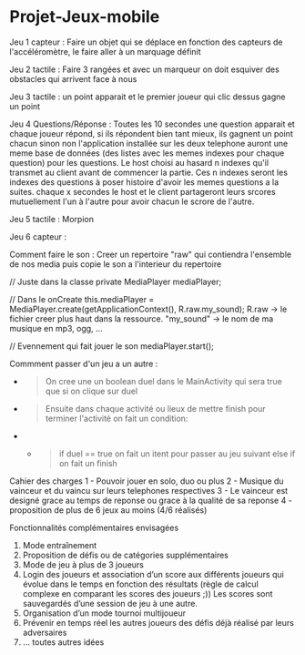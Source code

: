 # Projet-Jeux-mobile

Jeu 1 capteur :
Faire un objet qui se déplace en fonction des capteurs de l'accéléromètre, le faire aller à un marquage définit

Jeu 2 tactile : 
Faire 3 rangées et avec un marqueur on doit esquiver des obstacles qui arrivent face à nous

Jeu 3 tactile : 
un point apparait et le premier joueur qui clic dessus gagne un point

Jeu 4 Questions/Réponse :
Toutes les 10 secondes une question apparait et chaque joueur répond, si ils répondent bien tant mieux, ils gagnent un point chacun sinon non
l'application installée sur les deux telephone auront une meme base de données (des listes avec les memes indexes pour chaque question) pour les questions. Le host choisi au hasard n indexes qu'il transmet au client avant de commencer la partie. Ces n indexes seront les indexes des questions à poser histoire d'avoir les memes questions a la suites.
chaque x secondes le host et le client partageront leurs srcores mutuellement l'un à l'autre pour avoir chacun le scrore de l'autre.

Jeu 5 tactile :
Morpion

Jeu 6 capteur : 

Comment faire le son :
Creer un repertoire "raw" qui contiendra l'ensemble de nos media puis copie le son a l'interieur du repertoire

// Juste dans la classe
private MediaPlayer mediaPlayer;

// Dans le onCreate
this.mediaPlayer = MediaPlayer.create(getApplicationContext(), R.raw.my_sound);
R.raw -> le fichier creer plus haut dans la ressource.
"my_sound" -> le nom de ma musique en mp3, ogg, ...

// Evennement qui fait jouer le son
mediaPlayer.start();


Commment passer d'un jeu a un autre : 
- > On cree une un boolean duel dans le MainActivity qui sera true que si on clique sur duel 
- > Ensuite dans chaque activité ou lieux de mettre finish pour terminer l'activité on fait un condition: 
- - > if duel == true on fait un itent pour passer au jeu suivant else if on fait un finish


Cahier des charges
1 - Pouvoir jouer en solo, duo ou plus
2 - Musique du vainceur et du vaincu sur leurs telephones respectives
3 - Le vainceur est designé grace au temps de reponse ou grace à la qualité de sa reponse
4 - proposition de plus de 6 jeux au moins (4/6 réalisés)

Fonctionnalités complémentaires envisagées
1. Mode entraînement
2. Proposition de défis ou de catégories supplémentaires
3. Mode de jeu à plus de 3 joueurs
4. Login des joueurs et association d’un score aux différents joueurs qui évolue dans le
temps en fonction des résultats (règle de calcul complexe en comparant les scores
des joueurs ;)) Les scores sont sauvegardés d’une session de jeu à une autre.
5. Organisation d’un mode tournoi multijoueur
6. Prévenir en temps réel les autres joueurs des défis déjà réalisé par leurs adversaires
7. ... toutes autres idées
